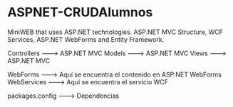# ASPNET-CRUDAlumnos
MiniWEB that uses ASP.NET technologies. ASP.NET MVC Structure, WCF Services, ASP.NET WebForms and Entity Framework.

Controllers ---> ASP.NET MVC
Models ---> ASP.NET MVC
Views ---> ASP.NET MVC

WebForms ---> Aquí se encuentra el contenido en ASP.NET WebForms
WebServices ---> Aquí se encuentra el servicio WCF

packages.config ---> Dependencias
